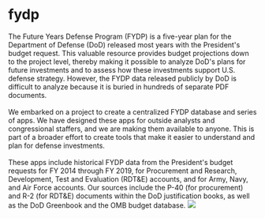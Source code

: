 # fydp
The Future Years Defense Program (FYDP) is a five-year plan for the Department of Defense (DoD) released most years with the President's budget request. This valuable resource provides budget projections down to the project level, thereby making it possible to analyze DoD's plans for future investments and to assess how these investments support U.S. defense strategy. However, the FYDP data released publicly by DoD is difficult to analyze because it is buried in hundreds of separate PDF documents.<br/><br/>
We embarked on a project to create a centralized FYDP database and series of apps. We have designed these apps for outside analysts and congressional staffers, and we are making them available to anyone. This is part of a broader effort to create tools that make it easier to understand and plan for defense investments.<br/><br/>
These apps include historical FYDP data from the President's budget requests for FY 2014 through FY 2019, for Procurement and Research, Development, Test and Evaluation (RDT&E) accounts, and for Army, Navy, and Air Force accounts. Our sources include the P-40 (for procurement) and R-2 (for RDT&E) documents within the DoD justification books, as well as the DoD Greenbook and the OMB budget database.
![](screenshots/fypd.png "")

